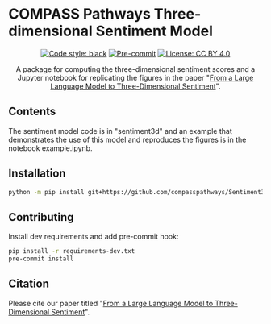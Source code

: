 # COMPASS Pathways Three-dimensional Sentiment Model

<div align="center">

[![Code style: black](https://img.shields.io/badge/code%20style-black-000000.svg)](https://github.com/psf/black)
[![Pre-commit](https://img.shields.io/badge/pre--commit-enabled-brightgreen?logo=pre-commit&logoColor=white)](https://github.com/compasspathways/SentimentDD/blob/main/.pre-commit-config.yaml)
[![License: CC BY 4.0](https://img.shields.io/badge/License-CC_BY_4.0-lightgrey.svg)](https://creativecommons.org/licenses/by/4.0/)

A package for computing the three-dimensional sentiment scores and a Jupyter notebook for replicating the figures in the paper "[From a Large Language Model to Three-Dimensional Sentiment](https://LINK.TO.PREPRINT)".

</div>

## Contents
The sentiment model code is in "sentiment3d" and an example that demonstrates the use of this model and reproduces the figures is in the notebook example.ipynb. 

## Installation

```bash
python -m pip install git+https://github.com/compasspathways/Sentiment3D
```

## Contributing

Install dev requirements and add pre-commit hook:

```bash
pip install -r requirements-dev.txt
pre-commit install
```

## Citation

Please cite our paper titled "[From a Large Language Model to Three-Dimensional Sentiment](https://LINK.TO.PREPRINT)".
